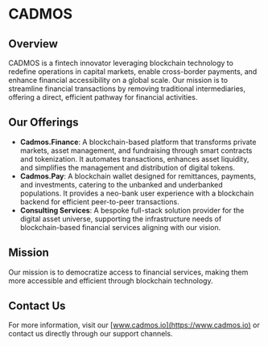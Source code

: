 # CADMOS

## Overview
CADMOS is a fintech innovator leveraging blockchain technology to redefine operations in capital markets, enable cross-border payments, and enhance financial accessibility on a global scale. Our mission is to streamline financial transactions by removing traditional intermediaries, offering a direct, efficient pathway for financial activities.

## Our Offerings
- **Cadmos.Finance**: A blockchain-based platform that transforms private markets, asset management, and fundraising through smart contracts and tokenization. It automates transactions, enhances asset liquidity, and simplifies the management and distribution of digital tokens.
- **Cadmos.Pay**: A blockchain wallet designed for remittances, payments, and investments, catering to the unbanked and underbanked populations. It provides a neo-bank user experience with a blockchain backend for efficient peer-to-peer transactions.
- **Consulting Services**: A bespoke full-stack solution provider for the digital asset universe, supporting the infrastructure needs of blockchain-based financial services aligning with our vision.

## Mission
Our mission is to democratize access to financial services, making them more accessible and efficient through blockchain technology.

## Contact Us
For more information, visit our [www.cadmos.io](https://www.cadmos.io) or contact us directly through our support channels.

